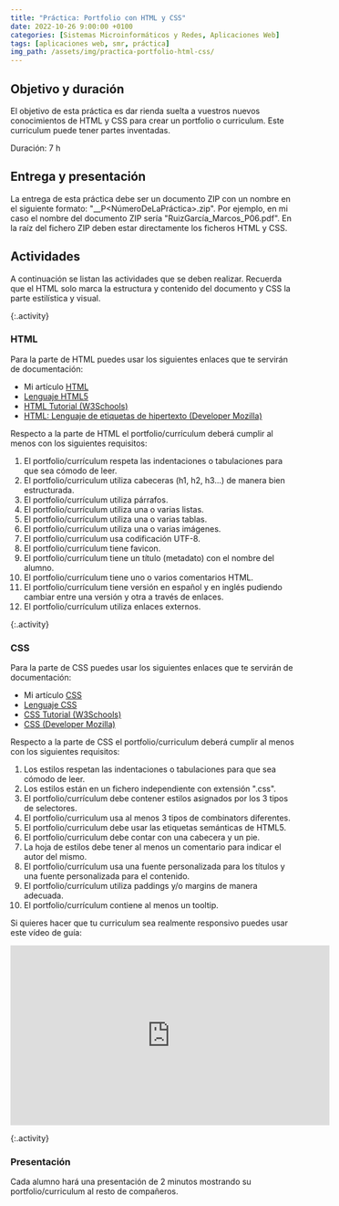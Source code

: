 ```yaml
---
title: "Práctica: Portfolio con HTML y CSS"
date: 2022-10-26 9:00:00 +0100
categories: [Sistemas Microinformáticos y Redes, Aplicaciones Web]
tags: [aplicaciones web, smr, práctica]
img_path: /assets/img/practica-portfolio-html-css/
---
```


## Objetivo y duración

El objetivo de esta práctica es dar rienda suelta a vuestros nuevos conocimientos de HTML y CSS para crear un portfolio o curriculum. Este curriculum puede tener partes inventadas.

Duración: 7 h

## Entrega y presentación

La entrega de esta práctica debe ser un documento ZIP con un nombre en el siguiente formato: "<Apellidos>_<Nombre>_P<NúmeroDeLaPráctica>.zip". Por ejemplo, en mi caso el nombre del documento ZIP sería "RuizGarcía_Marcos_P06.pdf". En la raíz del fichero ZIP deben estar directamente los ficheros HTML y CSS.

## Actividades

A continuación se listan las actividades que se deben realizar. Recuerda que el HTML solo marca la estructura y contenido del documento y CSS la parte estilística y visual.

{:.activity}
### HTML

Para la parte de HTML puedes usar los siguientes enlaces que te servirán de documentación:

- Mi artículo [HTML](/posts/html)
- [Lenguaje HTML5](https://lenguajehtml.com/html/introduccion/que-es-html/)
- [HTML Tutorial (W3Schools)](https://www.w3schools.com/html/)
- [HTML: Lenguaje de etiquetas de hipertexto (Developer Mozilla)](https://developer.mozilla.org/es/docs/Web/HTML)

Respecto a la parte de HTML el portfolio/currículum deberá cumplir al menos con los siguientes requisitos:

1. El portfolio/currículum respeta las indentaciones o tabulaciones para que sea cómodo de leer.
2. El portfolio/curriculum utiliza cabeceras (h1, h2, h3...) de manera bien estructurada.
3. El portfolio/currículum utiliza párrafos.
4. El portfolio/currículum utiliza una o varias listas.
5. El portfolio/currículum utiliza una o varias tablas.
6. El portfolio/currículum utiliza una o varias imágenes.
7. El portfolio/currículum usa codificación UTF-8.
8. El portfolio/currículum tiene favicon.
9. El portfolio/currículum tiene un título (metadato) con el nombre del alumno.
10. El portfolio/currículum tiene uno o varios comentarios HTML.
11. El portfolio/currículum tiene versión en español y en inglés pudiendo cambiar entre una versión y otra a través de enlaces.
12. El portfolio/currículum utiliza enlaces externos.

{:.activity}
### CSS

Para la parte de CSS puedes usar los siguientes enlaces que te servirán de documentación:

- Mi artículo [CSS](/posts/css)
- [Lenguaje CSS](https://lenguajecss.com/css/)
- [CSS Tutorial (W3Schools)](https://www.w3schools.com/css/default.asp)
- [CSS (Developer Mozilla)](https://developer.mozilla.org/es/docs/Web/CSS)

Respecto a la parte de CSS el portfolio/curriculum deberá cumplir al menos con los siguientes requisitos:

1. Los estilos respetan las indentaciones o tabulaciones para que sea cómodo de leer.
2. Los estilos están en un fichero independiente con extensión ".css".
3. El portfolio/currículum debe contener estilos asignados por los 3 tipos de selectores.
4. El portfolio/curriculum usa al menos 3 tipos de combinators diferentes.
5. El portfolio/curriculum debe usar las etiquetas semánticas de HTML5.
6. El portfolio/curriculum debe contar con una cabecera y un pie.
7. La hoja de estilos debe tener al menos un comentario para indicar el autor del mismo.
8. El portfolio/currículum usa una fuente personalizada para los títulos y una fuente personalizada para el contenido.
9. El portfolio/currículum utiliza paddings y/o margins de manera adecuada.
10. El portfolio/currículum contiene al menos un tooltip.

Si quieres hacer que tu curriculum sea realmente responsivo puedes usar este vídeo de guía:

<iframe width="560" height="315" src="https://www.youtube.com/embed/El0OJ6h_2ZI" title="YouTube video player" frameborder="0" allow="accelerometer; autoplay; clipboard-write; encrypted-media; gyroscope; picture-in-picture" allowfullscreen></iframe>

{:.activity}
### Presentación

Cada alumno hará una presentación de 2 minutos mostrando su portfolio/curriculum al resto de compañeros.